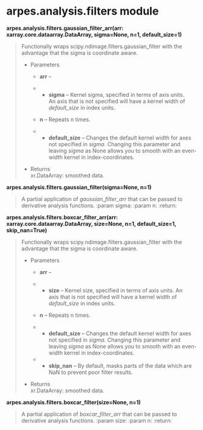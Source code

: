 # arpes.analysis.filters module

**arpes.analysis.filters.gaussian\_filter\_arr(arr:
xarray.core.dataarray.DataArray, sigma=None, n=1, default\_size=1)**

> Functionally wraps scipy.ndimage.filters.gaussian\_filter with the
> advantage that the sigma is coordinate aware.
> 
>   - Parameters
>     
>       - **arr** –
>     
>       -   - **sigma** – Kernel sigma, specified in terms of axis
>             units.  
>             An axis that is not specified will have a kernel width of
>             *default\_size* in index units.
>     
>       - **n** – Repeats n times.
>     
>       -   - **default\_size** – Changes the default kernel width for
>             axes  
>             not specified in *sigma*. Changing this parameter and
>             leaving *sigma* as None allows you to smooth with an
>             even-width kernel in index-coordinates.
> 
>   - Returns  
>     xr.DataArray: smoothed data.

**arpes.analysis.filters.gaussian\_filter(sigma=None, n=1)**

> A partial application of *gaussian\_filter\_arr* that can be passed to
> derivative analysis functions. :param sigma: :param n: :return:

**arpes.analysis.filters.boxcar\_filter\_arr(arr:
xarray.core.dataarray.DataArray, size=None, n=1, default\_size=1,
skip\_nan=True)**

> Functionally wraps scipy.ndimage.filters.gaussian\_filter with the
> advantage that the sigma is coordinate aware.
> 
>   - Parameters
>     
>       - **arr** –
>     
>       -   - **size** – Kernel size, specified in terms of axis units.
>             An  
>             axis that is not specified will have a kernel width of
>             *default\_size* in index units.
>     
>       - **n** – Repeats n times.
>     
>       -   - **default\_size** – Changes the default kernel width for
>             axes  
>             not specified in *sigma*. Changing this parameter and
>             leaving *sigma* as None allows you to smooth with an
>             even-width kernel in index-coordinates.
>     
>       -   - **skip\_nan** – By default, masks parts of the data which
>             are  
>             NaN to prevent poor filter results.
> 
>   - Returns  
>     xr.DataArray: smoothed data.

**arpes.analysis.filters.boxcar\_filter(size=None, n=1)**

> A partial application of *boxcar\_filter\_arr* that can be passed to
> derivative analysis functions. :param size: :param n: :return:
